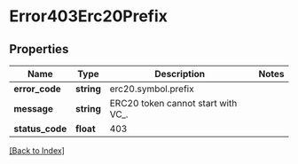 # Error403Erc20Prefix

## Properties

Name | Type | Description | Notes
------------ | ------------- | ------------- | -------------
**error_code** | **string** | erc20.symbol.prefix |
**message** | **string** | ERC20 token cannot start with VC_. |
**status_code** | **float** | 403 |

[[Back to Index]](../index.md)
